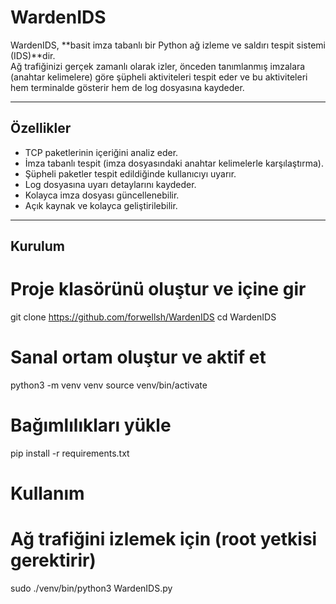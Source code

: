 # WardenIDS

WardenIDS, **basit imza tabanlı bir Python ağ izleme ve saldırı tespit sistemi (IDS)**dir.  
Ağ trafiğinizi gerçek zamanlı olarak izler, önceden tanımlanmış imzalara (anahtar kelimelere) göre şüpheli aktiviteleri tespit eder ve bu aktiviteleri hem terminalde gösterir hem de log dosyasına kaydeder.

---

## Özellikler

- TCP paketlerinin içeriğini analiz eder.
- İmza tabanlı tespit (imza dosyasındaki anahtar kelimelerle karşılaştırma).
- Şüpheli paketler tespit edildiğinde kullanıcıyı uyarır.
- Log dosyasına uyarı detaylarını kaydeder.
- Kolayca imza dosyası güncellenebilir.
- Açık kaynak ve kolayca geliştirilebilir.

---

## Kurulum


# Proje klasörünü oluştur ve içine gir
git clone https://github.com/forwellsh/WardenIDS
cd WardenIDS

# Sanal ortam oluştur ve aktif et
python3 -m venv venv
source venv/bin/activate

# Bağımlılıkları yükle
pip install -r requirements.txt

# Kullanım
# Ağ trafiğini izlemek için (root yetkisi gerektirir)
sudo ./venv/bin/python3 WardenIDS.py
